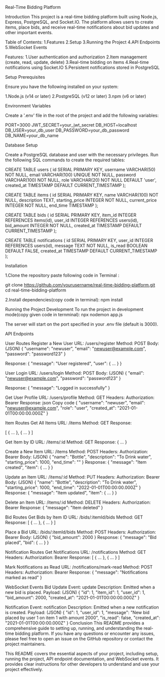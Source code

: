 


Real-Time Bidding Platform

Introduction
This project is a real-time bidding platform built using Node.js, Express, PostgreSQL, and Socket.IO. The platform allows users to create items, place bids, and receive real-time notifications about bid updates and other important events.

Table of Contents:
1.Features
2.Setup
3.Running the Project
4.API Endpoints
5.WebSocket Events



Features:
1.User authentication and authorization
2.Item management (create, read, update, delete)
3.Real-time bidding on items
4.Real-time notifications using Socket.IO
5.Persistent notifications stored in PostgreSQL



Setup
Prerequisites

Ensure you have the following installed on your system:

1.Node.js (v14 or later)
2.PostgreSQL (v12 or later)
3.npm (v6 or later)




Environment Variables

Create a '.env' file in the root of the project and add the following variables:

PORT=3000
JWT_SECRET=your_jwt_secret
DB_HOST=localhost
DB_USER=your_db_user
DB_PASSWORD=your_db_password
DB_NAME=your_db_name




Database Setup

Create a PostgreSQL database and user with the necessary privileges.
Run the following SQL commands to create the required tables:

CREATE TABLE users (
    id SERIAL PRIMARY KEY,
    username VARCHAR(50) NOT NULL,
    email VARCHAR(100) UNIQUE NOT NULL,
    password VARCHAR(100) NOT NULL,
    role VARCHAR(20) NOT NULL DEFAULT 'user',
    created_at TIMESTAMP DEFAULT CURRENT_TIMESTAMP
);

CREATE TABLE items (
    id SERIAL PRIMARY KEY,
    name VARCHAR(100) NOT NULL,
    description TEXT,
    starting_price INTEGER NOT NULL,
    current_price INTEGER NOT NULL,
    end_time TIMESTAMP
);

CREATE TABLE bids (
    id SERIAL PRIMARY KEY,
    item_id INTEGER REFERENCES items(id),
    user_id INTEGER REFERENCES users(id),
    bid_amount INTEGER NOT NULL,
    created_at TIMESTAMP DEFAULT CURRENT_TIMESTAMP
);

CREATE TABLE notifications (
    id SERIAL PRIMARY KEY,
    user_id INTEGER REFERENCES users(id),
    message TEXT NOT NULL,
    is_read BOOLEAN DEFAULT FALSE,
    created_at TIMESTAMP DEFAULT CURRENT_TIMESTAMP
);




Installation

1.Clone the repository paste following code in Terminal :

git clone https://github.com/yourusername/real-time-bidding-platform.git
cd real-time-bidding-platform

2.Install dependencies(copy code in terminal):
npm install



Running the Project
Development
To run the project in development mode(copy given code in ternminal):
npx nodemon app.js


The server will start on the port specified in your .env file (default is 3000).




API Endpoints


User Routes
Register a New User
URL: /users/register
Method: POST
Body: (JSON)
{
    "username": "newuser",
    "email": "newuser@example.com",
    "password": "password123"
}

Response:
{
    "message": "User registered",
    "user": { ... }
}




User Login
URL: /users/login
Method: POST
Body: (JSON)
{
    "email": "newuser@example.com",
    "password": "password123"
}

Response:
{
    "message": "Logged in successfully"
}






Get User Profile
URL: /users/profile
Method: GET
Headers: Authorization: Bearer <token>
Response:
json
Copy code
{
    "username": "newuser",
    "email": "newuser@example.com",
    "role": "user",
    "created_at": "2021-01-01T00:00:00.000Z"
}


Item Routes
Get All Items
URL: /items
Method: GET
Response:

[
    { ... },
    { ... }
]



Get Item by ID
URL: /items/:id
Method: GET
Response:
{ ... }



Create a New Item
URL: /items
Method: POST
Headers: Authorization: Bearer <token>
Body: (JSON)
{
    "name": "Bottle",
    "description": "To Drink water",
    "starting_price": 1000,
    "end_time": ""
}
Response:
{
    "message": "Item created",
    "item": { ... }
}




Update an Item
URL: /items/:id
Method: PUT
Headers: Authorization: Bearer <token>
Body: (JSON)
{
    "name": "Bottle",
    "description": "To Drink water",
    "starting_price": 1000,
    "end_time": "2022-01-01T00:00:00.000Z"
}
Response:
{
    "message": "Item updated",
    "item": { ... }
}



Delete an Item
URL: /items/:id
Method: DELETE
Headers: Authorization: Bearer <token>
Response:
{
    "message": "Item deleted"
}





Bid Routes
Get Bids by Item ID
URL: /bids/:itemId/bids
Method: GET
Response:
[
    { ... },
    { ... }
]



Place a Bid
URL: /bids/:itemId/bids
Method: POST
Headers: Authorization: Bearer <token>
Body: (JSON)
{
    "bid_amount": 2000
}
Response:
{
    "message": "Bid placed",
    "bid": { ... }
}



Notification Routes
Get Notifications
URL: /notifications
Method: GET
Headers: Authorization: Bearer <token>
Response:
[
    { ... },
    { ... }
]




Mark Notifications as Read
URL: /notifications/mark-read
Method: POST
Headers: Authorization: Bearer <token>
Response:
{
    "message": "Notifications marked as read"
}




WebSocket Events
Bid Update
Event: update
Description: Emitted when a new bid is placed.
Payload: (JSON)
{
    "id": 1,
    "item_id": 1,
    "user_id": 1,
    "bid_amount": 2000,
    "created_at": "2021-01-01T00:00:00.000Z"
}


Notification
Event: notification
Description: Emitted when a new notification is created.
Payload: (JSON)
{
    "id": 1,
    "user_id": 1,
    "message": "New bid placed by user 1 on item 1 with amount 2000",
    "is_read": false,
    "created_at": "2021-01-01T00:00:00.000Z"
}
Conclusion
This README provides a comprehensive guide to setting up, running, and understanding the real-time bidding platform. If you have any questions or encounter any issues, please feel free to open an issue on the GitHub repository or contact the project maintainers.

This README covers the essential aspects of your project, including setup, running the project, API endpoint documentation, and WebSocket events. It provides clear instructions for other developers to understand and use your project effectively.










